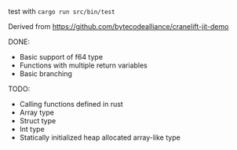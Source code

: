 test with `cargo run src/bin/test`

Derived from https://github.com/bytecodealliance/cranelift-jit-demo

DONE:
- Basic support of f64 type
- Functions with multiple return variables
- Basic branching

TODO:
- Calling functions defined in rust
- Array type
- Struct type
- Int type
- Statically initialized heap allocated array-like type